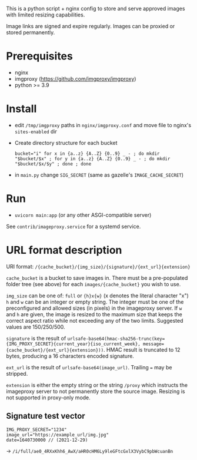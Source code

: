 This is a python script + nginx config to store and serve approved images with
limited resizing capabilities. 

Image links are signed and expire regularly. Images can be proxied or stored
permanently.

# Prerequisites
 
 * nginx
 * imgproxy (https://github.com/imgproxy/imgproxy)
 * python >= 3.9

# Install

 * edit `/tmp/imgproxy` paths in `nginx/imgproxy.conf` and move file to nginx's `sites-enabled` dir
 * Create directory structure for each bucket
 
       bucket="i" for x in {a..z} {A..Z} {0..9} _ - ; do mkdir "$bucket/$x" ; for y in {a..z} {A..Z} {0..9} _ - ; do mkdir "$bucket/$x/$y" ; done ; done

 * in `main.py` change `SIG_SECRET` (same as gazelle's `IMAGE_CACHE_SECRET`)
 
# Run

 * `uvicorn main:app` (or any other ASGI-compatible server)

See `contrib/imageproxy.service` for a systemd service.

# URL format description

URI format: `/{cache_bucket}/{img_size}/{signature}/{ext_url}{extension}`

`cache_bucket` is a bucket to save images in. There must be a pre-populated folder tree
(see above) for each `images/{cache_bucket}` you wish to use.

`img_size` can be one of: `full` or `{h}x{w}` (x denotes the literal character "x")
`h` and `w` can be an integer or empty string. The integer must be one of the
preconfigured and allowed sizes (in pixels) in the imageproxy server. If `w`
and `h` are given, the image is resized to the maximum size that keeps the correct
aspect ratio while not exceeding any of the two limits. Suggested values are 150/250/500.

`signature` is the result of `urlsafe-base64(hmac-sha256-trunc(key={IMG_PROXY_SECRET}{current_year}{iso_current_week}, message={cache_bucket}/{ext_url}{extension}))`.
HMAC result is truncated to 12 bytes, producing a 16 characters encoded signature.

`ext_url` is the result of `urlsafe-base64(image_url)`. Trailing `=` may be stripped.

`extension` is either the empty string or the string `/proxy` which instructs
the imageproxy server to not permanently store the source image. Resizing is
not supported in proxy-only mode.

## Signature test vector

```
IMG_PROXY_SECRET="1234"
image_url="https://example_url/img.jpg"
date=1640730000 // (2021-12-29)
```

-> `/i/full/ae0_4RXxKhh6_AwX/aHR0cHM6Ly9leGFtcGxlX3VybC9pbWcuanBn`

